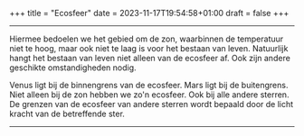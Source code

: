 +++
title = "Ecosfeer"
date = 2023-11-17T19:54:58+01:00
draft = false
+++

---
Hiermee bedoelen we het gebied om de zon, waarbinnen de temperatuur niet
te hoog, maar ook niet te laag is voor het bestaan van leven. Natuurlijk
hangt het bestaan van leven niet alleen van de ecosfeer af. Ook zijn
andere geschikte omstandigheden nodig.

Venus ligt bij de binnengrens van de ecosfeer. Mars ligt bij de
buitengrens. Niet alleen bij de zon hebben we zo'n ecosfeer. Ook bij
alle andere sterren. De grenzen van de ecosfeer van andere sterren wordt
bepaald door de licht kracht van de betreffende ster.

---
